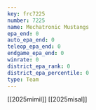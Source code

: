 ```yaml
---
key: frc7225
number: 7225
name: Mechatronic Mustangs
epa_end: 0
auto_epa_end: 0
teleop_epa_end: 0
endgame_epa_end: 0
winrate: 0
district_epa_rank: 0
district_epa_percentile: 0
type: Team
---
```

[[2025mimil]]
[[2025misal]]
